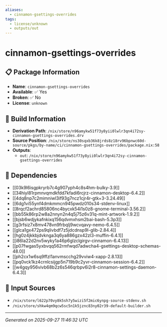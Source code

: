 ```yaml
---
aliases:
  - cinnamon-gsettings-overrides
tags:
  - license/unknown
  - outputs/out
---
```


# cinnamon-gsettings-overrides

## 📋 Package Information

- **Name**: `cinnamon-gsettings-overrides`
- **Available**: ✅ Yes
- **Broken**: ✅ No
- **License**: `unknown`

## 🔧 Build Information

- **Derivation Path**: `/nix/store/n96amykw51f73y8yii0lwlr3qn4i72sy-cinnamon-gsettings-overrides.drv`
- **Source Position**: `/nix/store/ns30sqxb36k8jrds8z18rv96bpnwc60d-source/pkgs/by-name/ci/cinnamon-gsettings-overrides/package.nix:58`
- **Outputs**:
  - `out`:  `/nix/store/n96amykw51f73y8yii0lwlr3qn4i72sy-cinnamon-gsettings-overrides`

## 🔗 Dependencies

- [[03k9l6isgpkryrb7c4g907yph4c8s4hm-bulky-3.9]]
- [[34hiyl81rpmnvqmdkfdd7kfadi6rcjrz-cinnamon-desktop-6.4.2]]
- [[4dq8np7c2mimniwl3if93g7ncz1cjr4r-gtk+3-3.24.49]]
- [[6dg1vi55ynf4dmkmmcn945pwdz010s34-stdenv-linux]]
- [[8rqcf2achrd85806nc4bycxk54i1s0z8-gnome-terminal-3.56.2]]
- [[bb55k86rp2w8a2nnyn2n4q5j75z6v31q-mint-artwork-1.9.2]]
- [[bjsb6wdjykafnkixq156qdvmxhsm2bai-bash-5.3p3]]
- [[g3rfsiz7x8mv478vn9frbqlj9wcvqavy-nemo-6.4.5]]
- [[glca1gx472ps9qlivbdf7z5jdcdnsp9l-glib-2.84.4]]
- [[hg0z4jkkbjdvknga3q6ya886gzx42zl3-muffin-6.4.1]]
- [[i86la22d2nv5wyky1a46p6glzclgirgv-cinnamon-6.4.13]]
- [[p07fwgas5yxbvqq562rmfwqd7adwcha4-gsettings-desktop-schemas-48.0]]
- [[ph2cx1w6sq9ffzl1anvmscchg29vviw4-xapp-2.8.13]]
- [[pq0vck1kz4crnlcsijgp5n719b9c2yvr-cinnamon-session-6.4.2]]
- [[w4gqy956vivb68b2z6s546qrbpv6i2r8-cinnamon-settings-daemon-6.4.3]]

## 📁 Input Sources

- `/nix/store/l622p70vy8k5sh7y5wizi5f2mic6ynpg-source-stdenv.sh`
- `/nix/store/shkw4qm9qcw5sc5n1k5jznc83ny02r39-default-builder.sh`

---
*Generated on 2025-09-27 11:46:32 UTC*

